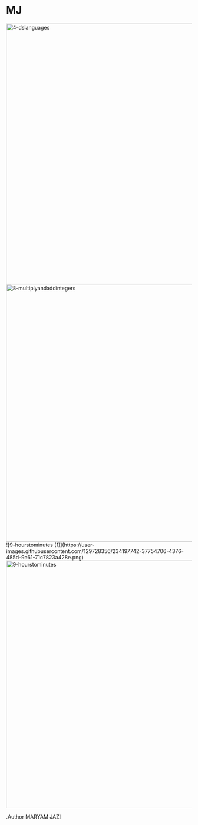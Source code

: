 # MJ
<img width="707" alt="4-dslanguages" src="https://user-images.githubusercontent.com/129728356/234197644-514f9694-35f2-4f00-ac67-2be09f1f34b1.png">
<img width="698" alt="8-multiplyandaddintegers" src="https://user-images.githubusercontent.com/129728356/234197235-fe5f025c-0401-47bf-a3bf-acf191276b88.png">
![9-hourstominutes (1)](https://user-images.githubusercontent.com/129728356/234197742-37754706-4376-485d-9a61-71c7823a428e.png)
<img width="672" alt="9-hourstominutes" src="https://user-images.githubusercontent.com/129728356/234198102-691f4ce2-1cc3-4ade-adab-4751179d3a61.png">

.Author
MARYAM JAZI

